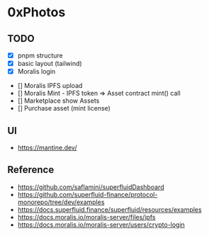# 0xPhotos

## TODO

- [x] pnpm structure
- [x] basic layout (tailwind)
- [x] Moralis login
- [] Moralis IPFS upload
- [] Moralis Mint - IPFS token => Asset contract mint() call
- [] Marketplace show Assets
- [] Purchase asset (mint license)

## UI

- https://mantine.dev/

## Reference

- https://github.com/saflamini/superfluidDashboard
- https://github.com/superfluid-finance/protocol-monorepo/tree/dev/examples
- https://docs.superfluid.finance/superfluid/resources/examples
- https://docs.moralis.io/moralis-server/files/ipfs
- https://docs.moralis.io/moralis-server/users/crypto-login
